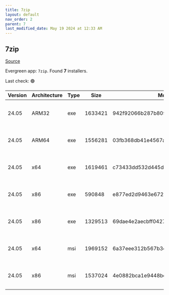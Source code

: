 ```yaml
---
title: 7zip
layout: default
nav_order: 2
parent: 7
last_modified_date: May 19 2024 at 12:33 AM
---
```


## 7zip

[Source](https://www.7-zip.org/)

Evergreen app: `7zip`. Found **7** installers.

Last check: 🟢

| Version | Architecture | Type | Size    | Md5                              | URI                                                                                                                                                                        |
| ------- | ------------ | ---- | ------- | -------------------------------- | -------------------------------------------------------------------------------------------------------------------------------------------------------------------------- |
| 24.05   | ARM32        | exe  | 1633421 | 942f92066b287b8090f1e72febaebcd2 | [https://netactuate.dl.sourceforge.net/project/sevenzip/7-Zip/24.05/7z2405-arm.exe](https://netactuate.dl.sourceforge.net/project/sevenzip/7-Zip/24.05/7z2405-arm.exe)     |
| 24.05   | ARM64        | exe  | 1556281 | 03fb368db41e4567ab099fb3885f1d1f | [https://netactuate.dl.sourceforge.net/project/sevenzip/7-Zip/24.05/7z2405-arm64.exe](https://netactuate.dl.sourceforge.net/project/sevenzip/7-Zip/24.05/7z2405-arm64.exe) |
| 24.05   | x64          | exe  | 1619461 | c73433dd532d445d099385865f62148b | [https://netactuate.dl.sourceforge.net/project/sevenzip/7-Zip/24.05/7z2405-x64.exe](https://netactuate.dl.sourceforge.net/project/sevenzip/7-Zip/24.05/7z2405-x64.exe)     |
| 24.05   | x86          | exe  | 590848  | e877ed2d9463e6729db5768f23640aa4 | [https://netactuate.dl.sourceforge.net/project/sevenzip/7-Zip/24.05/7zr.exe](https://netactuate.dl.sourceforge.net/project/sevenzip/7-Zip/24.05/7zr.exe)                   |
| 24.05   | x86          | exe  | 1329513 | 69dae4e2aecbff04270d79d404e21b49 | [https://netactuate.dl.sourceforge.net/project/sevenzip/7-Zip/24.05/7z2405.exe](https://netactuate.dl.sourceforge.net/project/sevenzip/7-Zip/24.05/7z2405.exe)             |
| 24.05   | x64          | msi  | 1969152 | 6a37eee312b567b3e45e9974801d495e | [https://netactuate.dl.sourceforge.net/project/sevenzip/7-Zip/24.05/7z2405-x64.msi](https://netactuate.dl.sourceforge.net/project/sevenzip/7-Zip/24.05/7z2405-x64.msi)     |
| 24.05   | x86          | msi  | 1537024 | 4e0882bca1e9448bed2846925f459541 | [https://netactuate.dl.sourceforge.net/project/sevenzip/7-Zip/24.05/7z2405.msi](https://netactuate.dl.sourceforge.net/project/sevenzip/7-Zip/24.05/7z2405.msi)             |

